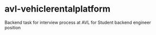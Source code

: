 # avl-vehiclerentalplatform
Backend task for interview process at AVL for Student backend engineer position
